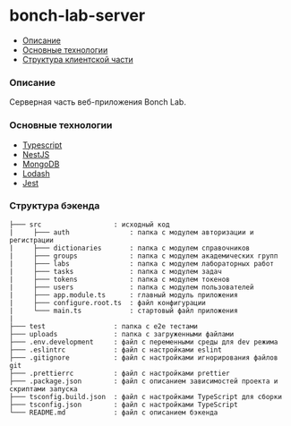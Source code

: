 # bonch-lab-server

- [Описание](#Описание)
- [Основные технологии](#Основные-технологии)
- [Структура клиентской части](#Структура-бэкенда)

### Описание

Серверная часть веб-приложения Bonch Lab.

### Основные технологии

- [Typescript](https://www.typescriptlang.org/)
- [NestJS](https://nestjs.com/)
- [MongoDB](https://www.mongodb.com/)
- [Lodash](https://lodash.com/)
- [Jest](https://jestjs.io/)

### Структура бэкенда

```
├─── src                  : исходный код
|     ├─── auth               : папка с модулем авторизации и регистрации
|     ├─── dictionaries       : папка с модулем справочников
|     ├─── groups             : папка с модулем академических групп
|     ├─── labs               : папка с модулем лабораторных работ
|     ├─── tasks              : папка с модулем задач
|     ├─── tokens             : папка с модулем токенов
|     ├─── users              : папка с модулем пользователей
|     ├─── app.module.ts      : главный модуль приложения
|     ├─── configure.root.ts  : файл конфигурации
|     └─── main.ts            : стартовый файл приложения
|
├─── test                 : папка с e2e тестами
├─── uploads              : папка с загруженными файлами
├─── .env.development     : файл с переменными среды для dev режима
├─── .eslintrc            : файл с настройками eslint
├─── .gitignore           : файл с настройками игнорирования файлов git
├─── .prettierrc          : файл с настройками prettier
├─── .package.json        : файл с описанием зависимостей проекта и скриптами запуска
├─── tsconfig.build.json  : файл с настройками TypeScript для сборки
├─── tsconfig.json        : файл с настройками TypeScript
└─── README.md            : файл с описанием бэкенда
```
